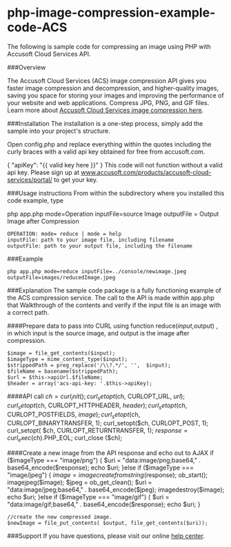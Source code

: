 # php-image-compression-example-code-ACS

The following is sample code for compressing an image using PHP with Accusoft Cloud Services API.

###Overview

The Accusoft Cloud Services (ACS) image compression API gives you faster image compression and decompression, and higher-quality images, saving you space for storing your images and improving the performance of your website and web applications. Compress JPG, PNG, and GIF files. Learn more about [Accusoft Cloud Services image compression here](https://www.accusoft.com/products/accusoft-cloud-services/acs-compression/).

###Installation
The installation is a one-step process, simply add the sample into your project's structure.

Open config.php and replace everything within the quotes including the curly braces with a valid api key obtained for free from accusoft.com.

{
  "apiKey": "{{ valid key here }}"
}
This code will not function without a valid api key. Please sign up at www.accusoft.com/products/accusoft-cloud-services/portal/ to get your key.


###Usage instructions
From within the subdirectory where you installed this code example, type

php app.php mode=Operation inputFile=source Image outputFile = Output Image after Compression

    OPERATION: mode= reduce | mode = help
    inputFile: path to your image file, including filename
    outputFile: path to your output file, including the filename

###Example

	php app.php mode=reduce inputFile=../console/newimage.jpeg  outputFile=images/reducedImage.jpeg
	
###Explanation
The sample code package is a fully functioning example of the ACS compression service. The call to the API is made within app.php that Walkthrough of the contents and verify if the input file is an image with a correct path.

####Prepare data to pass into CURL using function reduce($input,$output) , in which input is the source image, and output is the image after compression.

    $image = file_get_contents($input);
    $imageType = mime_content_type($input);
    $strippedPath = preg_replace('/\\?.*/', '',  $input);
    $fileName = basename($strippedPath);
    $url = $this->apiUrl.$fileName;
    $header = array('acs-api-key: '.$this->apiKey); 

####API call
	$ch = curl_init();
	curl_setopt($ch, CURLOPT_URL, $url);
	curl_setopt($ch, CURLOPT_HTTPHEADER, $header);
	curl_setopt($ch, CURLOPT_POSTFIELDS, $image );
	curl_setopt($ch, CURLOPT_BINARYTRANSFER, 1);
	curl_setopt($ch, CURLOPT_POST, 1);
	curl_setopt( $ch, CURLOPT_RETURNTRANSFER, 1);
	$response = curl_exec($ch).PHP_EOL;
	curl_close ($ch);

####Create a new image from the API response and echo out to AJAX
	if ($imageType === "image/png") {
		$uri = "data:image/png;base64," . base64_encode($response);
	        echo $uri;
        }else if ($imageType === "image/jpeg")
    	{
        	$image = imagecreatefromstring($response);
	        ob_start();
	        imagejpeg($image);
	        $jpeg = ob_get_clean();
	        $uri = "data:image/jpeg;base64," . base64_encode($jpeg);
	        imagedestroy($image);
	        echo $uri;
    	}else if ($imageType === "image/gif")
    	{
        	$uri = "data:image/gif;base64," . base64_encode($response);
	        echo $uri;
	}
	
    //create the new compressed image.
    $newImage = file_put_contents( $output, file_get_contents($uri));

###Support
If you have questions, please visit our online [help center](https://accusofthelp.zendesk.com/hc/en-us).

